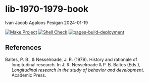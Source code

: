 lib-1970-1979-book
================
Ivan Jacob Agaloos Pesigan
2024-01-19

<!-- README.md is generated from .setup/readme/README.Rmd. Please edit that file -->
<!-- badges: start -->

[![Make
Project](https://github.com/ijapesigan/lib-1970-1979-book/actions/workflows/make.yml/badge.svg)](https://github.com/ijapesigan/lib-1970-1979-book/actions/workflows/make.yml)
[![Shell
Check](https://github.com/ijapesigan/lib-1970-1979-book/actions/workflows/shellcheck.yml/badge.svg)](https://github.com/ijapesigan/lib-1970-1979-book/actions/workflows/shellcheck.yml)
[![pages-build-deployment](https://github.com/ijapesigan/lib-1970-1979-book/actions/workflows/pages/pages-build-deployment/badge.svg)](https://github.com/ijapesigan/lib-1970-1979-book/actions/workflows/pages/pages-build-deployment)
<!-- badges: end -->

## References

<div id="refs" class="references csl-bib-body hanging-indent"
line-spacing="2">

<div id="ref-Baltes-Nesselroade-1979" class="csl-entry">

Baltes, P. B., & Nesselroade, J. R. (1979). History and rationale of
longitudinal research. In J. R. Nesselroade & P. B. Baltes (Eds.),
*Longitudinal research in the study of behavior and development*.
Academic Press.

</div>

</div>

